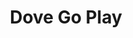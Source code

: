 ---
order: 12
title: "Dove Go Play"
image: "2014/10/dove_cover.png"
link: "dove-go-play/"
support: "html5"
category: "lifestyle_sort"
---